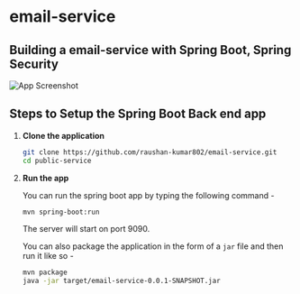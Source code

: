 # email-service
## Building a email-service with Spring Boot, Spring Security

![App Screenshot](screenshot.png)



## Steps to Setup the Spring Boot Back end app

1. **Clone the application**

	```bash
	git clone https://github.com/raushan-kumar802/email-service.git
	cd public-service
	```


2. **Run the app**

	You can run the spring boot app by typing the following command -

	```bash
	mvn spring-boot:run
	```

	The server will start on port 9090.

	You can also package the application in the form of a `jar` file and then run it like so -

	```bash
	mvn package
	java -jar target/email-service-0.0.1-SNAPSHOT.jar
